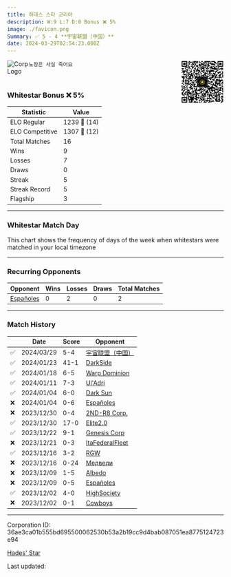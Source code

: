```yaml
---
title: ​하데스 스타 코리아
description: W:9 L:7 D:0 Bonus ❌ 5%
image: ./favicon.png
Summary: ✅ 5 - 4 **宇宙联盟（中国）**
date: 2024-03-29T02:54:23.000Z
---
```

<head>
<link rel="icon" type="image/x-icon" href="./favicon.ico">
</head>
<img align="left" width="50" height="50" src="./favicon.ico" alt="Corp Logo"><img align="right" width="100" height="100" src="./qr.png" alt="QR Code">

```
노장은 사실 죽어요
```
<br>

### Whitestar Bonus ❌ 5%

| Statistic | Value |
| --- | --- |
| ELO Regular | 1239 🔺  (14)|
| ELO Competitive | 1307 🔺  (12)|
| Total Matches | 16 |
| Wins | 9 |
| Losses | 7 |
| Draws | 0 |
| Streak | 5 |
| Streak Record | 5 |
| Flagship | 3 |

---

### Whitestar Match Day

This chart shows the frequency of days of the week when whitestars were matched in your local timezone

<!-- Load Chart.js from jsDelivr CDN -->
<script src="https://cdn.jsdelivr.net/npm/chart.js@4.0.1"></script>

<!-- Create a canvas element where the chart will be rendered -->
<canvas id="myChart" width="400" height="200"></canvas>

<!-- JavaScript code to render the bar chart -->
<script>
    document.addEventListener("DOMContentLoaded", function() {
        // Ensure scanTime is an array; if empty, handle accordingly
        let timestamps = [1711248863,1705619139,1705177388,1704533078,1703947381,1703934457,1703476766,1703473762,1702815402,1702760708,1702312293,1702298767,1701686249,1701684746,1701057523,1701054518];

        const fontColor = 'rgba(64, 128, 160, 1)';

        // Function to convert Unix timestamps to day of the week (0=Sunday, 6=Saturday)
        function getDayOfWeek(timestamp) {
            return new Date(timestamp * 1000).getDay();
        }

        // Initialize an array to count occurrences for each day of the week
        let dayCounts = [0, 0, 0, 0, 0, 0, 0];

        // Populate the dayCounts array based on the scanTime data
        timestamps.forEach(ts => {
            let dayOfWeek = getDayOfWeek(ts);
            dayCounts[dayOfWeek]++;
        });

        // Chart.js configuration for the bar chart
        const data = {
            labels: ['Sunday', 'Monday', 'Tuesday', 'Wednesday', 'Thursday', 'Friday', 'Saturday'],
            datasets: [{
                data: dayCounts,
                backgroundColor: [
                    'rgba(0, 191, 255, 0.2)',   // Deep Sky Blue (Sunday)
                    'rgba(135, 206, 250, 0.2)', // Light Sky Blue (Monday)
                    'rgba(173, 216, 230, 0.2)', // Light Blue (Tuesday)
                    'rgba(214, 236, 243, 0.2)', // Custom light blue (Wednesday)
                    'rgba(173, 216, 230, 0.2)', // Light Blue (Thursday)
                    'rgba(135, 206, 250, 0.2)', // Light Sky Blue (Friday)
                    'rgba(0, 191, 255, 0.2)'    // Deep Sky Blue (Saturday)
                ],
                borderColor: [
                    'rgba(0, 191, 255, 1)',
                    'rgba(135, 206, 250, 1)',
                    'rgba(173, 216, 230, 1)',
                    'rgba(214, 236, 243, 1)',
                    'rgba(173, 216, 230, 1)',
                    'rgba(135, 206, 250, 1)',
                    'rgba(0, 191, 255, 1)'
                ],
                borderWidth: 1,
                minBarLength: 5
            }]
        };

        const config = {
            type: 'bar',
            data: data,
            options: {
                scales: {
                    y: {
                        beginAtZero: true,
                        ticks: {
                            stepSize: 1,
                            color: fontColor
                        },
                        grid: {
                            color: 'rgba(255, 255, 255, 0.2)'
                        }
                    },
                    x: {
                        ticks: {
                            color: fontColor
                        },
                        grid: {
                            display: false 
                        }
                    }
                },
                plugins: {
                    legend: {
                        display: false
                    }
                }
            }
        };

        // Render the chart
        const ctx = document.getElementById('myChart').getContext('2d');
        const myChart = new Chart(ctx, config);
    });
</script>
    
---
### Recurring Opponents

| Opponent | Wins | Losses | Draws | Total Matches |
| --- | --- | --- | --- | --- |
| [Españoles](https://ws.tsl.rocks/corp/243019fcfd10d4121251ca030b7986781c90f819ba291ee6d7054dc6bbcc9000/) | 0 | 2 | 0 | 2 |

---
### Match History

|  | Date | Score | Opponent |
| --- | --- | --- | --- |
| ✅ | 2024/03/29 | 5-4 | [宇宙联盟（中国）](https://ws.tsl.rocks/corp/f65e4271e098ff050b7e566effe810ba1757388a6eecf4b818ed6c3502743dec/) |
| ✅ | 2024/01/23 | 41-1 | [DarkSide](https://ws.tsl.rocks/corp/a05d1feeae198a1f2ef98606bf83fdfa2254f2ac62f3db20cd5b09449257b8cd/) |
| ✅ | 2024/01/18 | 6-5 | [Warp Dominion](https://ws.tsl.rocks/corp/ccd60dbdf5091bcb2d6b0f011ba1a3645e89baed985e2e455b2e1de1412769c5/) |
| ✅ | 2024/01/11 | 7-3 | [Ul'Adri](https://ws.tsl.rocks/corp/d44796a95a2cc6f93a92af4d701a9c6325eff22633f874f43945a1b1d77b5fe7/) |
| ✅ | 2024/01/04 | 6-0 | [Dark Sun](https://ws.tsl.rocks/corp/41ffd72a8eba70ea3f7f69ce602194b0ee84c7e65be6d2e08b87181de24cc9cf/) |
| ❌ | 2024/01/04 | 0-6 | [Españoles](https://ws.tsl.rocks/corp/243019fcfd10d4121251ca030b7986781c90f819ba291ee6d7054dc6bbcc9000/) |
| ❌ | 2023/12/30 | 0-4 | [2ND\-R8 Corp\.](https://ws.tsl.rocks/corp/e97866623598a98454b3a4724b472dc171f5e1aff84b076c43d021f0fabdc702/) |
| ✅ | 2023/12/30 | 17-0 | [Elite2\.0](https://ws.tsl.rocks/corp/7a039367a683ac04f22e6292d73d5bf2088245f47c411e6a7befd45a11740637/) |
| ✅ | 2023/12/22 | 9-1 | [Genesis Corp](https://ws.tsl.rocks/corp/609581ba45fce87d439df8d86174971b756fee551b56364876115f3299171df3/) |
| ❌ | 2023/12/21 | 0-3 | [ItaFederalFleet](https://ws.tsl.rocks/corp/02f7ac2b406e46cbb3e1f7fa3a0fb0dc2c32f9bc8afc54c299cd54757463ddbe/) |
| ✅ | 2023/12/16 | 3-2 | [RGW](https://ws.tsl.rocks/corp/48a0b2c0f203025d10d1217dbcc5e27f3e31f56f2c407d61219c24ec88446be7/) |
| ❌ | 2023/12/16 | 0-24 | [Медведи](https://ws.tsl.rocks/corp/b3b0cac2c48761153afa1dcad7a4048103ffc3ec2ca6d477a6bd744922fce075/) |
| ❌ | 2023/12/09 | 1-5 | [Albedo](https://ws.tsl.rocks/corp/8e9848f9867c594384d6a31618213447f358c7b308fee91d20991b80b513fdbb/) |
| ❌ | 2023/12/09 | 0-5 | [Españoles](https://ws.tsl.rocks/corp/243019fcfd10d4121251ca030b7986781c90f819ba291ee6d7054dc6bbcc9000/) |
| ✅ | 2023/12/02 | 4-0 | [HighSociety](https://ws.tsl.rocks/corp/842d45fa024d216404f7452de7832b2be06969b467e7b50b0155c0133aa1f094/) |
| ❌ | 2023/12/02 | 0-1 | [Cowboys](https://ws.tsl.rocks/corp/f461f65e85a43e0b855a525f6995505fc1cc5ae6f85be50470c9dacbb955fc21/) |

---
Corporation ID: 36ae3ca01b555bd695500062530b53a2b19cc9d4bab087051ea8775124723e94

[Hades' Star](https://www.hadesstar.com)
<script src="/assets/localtime.js"></script>
<div>
  Last updated: <span class="last-updated-date" data-unix-time="1711680863"></span>
</div>